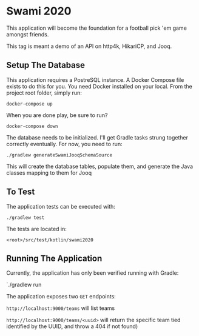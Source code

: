 # Swami 2020
This application will become the foundation for a football pick 'em game amongst friends.

This tag is meant a demo of an API on  http4k, HikariCP, and Jooq.

## Setup The Database
This application requires a PostreSQL instance. A Docker Compose file exists to do this for you. You need
Docker installed on your local. From the project root folder, simply run:

`docker-compose up`

When you are done play, be sure to run?

`docker-compose down`

The database needs to be initialized. I'll get Gradle tasks strung together correctly eventually. For now, you need to run:

`./gradlew generateSwamiJooqSchemaSource` 

This will create the database tables, populate them, and generate the Java classes mapping to them for Jooq

## To Test
The application tests can be executed with:

`./gradlew test`

The tests are located in:

`<root>/src/test/kotlin/swami2020`

## Running The Application
Currently, the application has only been verified running with Gradle:

`./gradlew run

The application exposes two `GET` endpoints:

`http://localhost:9000/teams` will list teams

`http://localhost:9000/teams/<uuid>` will return the specific team tied identified by the UUID, and throw a 404 if not found) 
